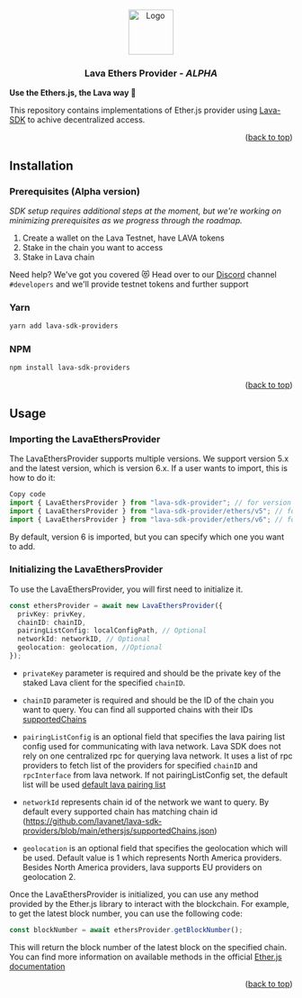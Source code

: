 <a name="readme-top"></a>

<!-- PROJECT LOGO -->
<br />
<div align="center">
  <img src="https://user-images.githubusercontent.com/2770565/223762290-44afc792-8ad4-4dbb-b2c2-532780d6c5de.png" alt="Logo" width="80" height="80">
  <h3 align="center">Lava Ethers Provider - <i>ALPHA</i></h3>
  </p>
</div>

<b>Use the Ethers.js, the Lava way 🌋</b>

This repository contains implementations of Ether.js provider using [Lava-SDK](https://github.com/lavanet/lava-sdk) to achive decentralized access.

<!-- Prerequisites -->

<p align="right">(<a href="#readme-top">back to top</a>)</p>

<!-- Installation -->

## Installation

### Prerequisites (Alpha version)

_SDK setup requires additional steps at the moment, but we're working on minimizing prerequisites as we progress through the roadmap._

1. Create a wallet on the Lava Testnet, have LAVA tokens
1. Stake in the chain you want to access
1. Stake in Lava chain

Need help? We've got you covered 😻 Head over to our [Discord](https://discord.gg/5VcqgwMmkA) channel `#developers` and we'll provide testnet tokens and further support

### Yarn

```bash
yarn add lava-sdk-providers
```

### NPM

```bash
npm install lava-sdk-providers
```

<p align="right">(<a href="#readme-top">back to top</a>)</p>

<!-- USAGE EXAMPLES -->

## Usage

### Importing the LavaEthersProvider

The LavaEthersProvider supports multiple versions. We support version 5.x and the latest version, which is version 6.x. If a user wants to import, this is how to do it:

```typescript
Copy code
import { LavaEthersProvider } from "lava-sdk-provider"; // for version 6 (default)
import { LavaEthersProvider } from "lava-sdk-provider/ethers/v5"; // for version 5
import { LavaEthersProvider } from "lava-sdk-provider/ethers/v6"; // for version 6
```

By default, version 6 is imported, but you can specify which one you want to add.

### Initializing the LavaEthersProvider

To use the LavaEthersProvider, you will first need to initialize it.

```typescript
const ethersProvider = await new LavaEthersProvider({
  privKey: privKey,
  chainID: chainID,
  pairingListConfig: localConfigPath, // Optional
  networkId: networkID, // Optional
  geolocation: geolocation, //Optional
});
```

- `privateKey` parameter is required and should be the private key of the staked Lava client for the specified `chainID`.

- `chainID` parameter is required and should be the ID of the chain you want to query. You can find all supported chains with their IDs [supportedChains](https://github.com/lavanet/lava-sdk-providers/blob/main/ethersjs/supportedChains.json)

- `pairingListConfig` is an optional field that specifies the lava pairing list config used for communicating with lava network. Lava SDK does not rely on one centralized rpc for querying lava network. It uses a list of rpc providers to fetch list of the providers for specified `chainID` and `rpcInterface` from lava network. If not pairingListConfig set, the default list will be used [default lava pairing list](https://github.com/lavanet/lava-providers/blob/main/pairingList.json)

- `networkId` represents chain id of the network we want to query. By default every supported chain has matching chain id (https://github.com/lavanet/lava-sdk-providers/blob/main/ethersjs/supportedChains.json)

- `geolocation` is an optional field that specifies the geolocation which will be used. Default value is 1 which represents North America providers. Besides North America providers, lava supports EU providers on geolocation 2.

Once the LavaEthersProvider is initialized, you can use any method provided by the Ether.js library to interact with the blockchain. For example, to get the latest block number, you can use the following code:

```typescript
const blockNumber = await ethersProvider.getBlockNumber();
```

This will return the block number of the latest block on the specified chain. You can find more information on available methods in the official [Ether.js documentation](https://docs.ethers.org/v5/)

<p align="right">(<a href="#readme-top">back to top</a>)</p>
